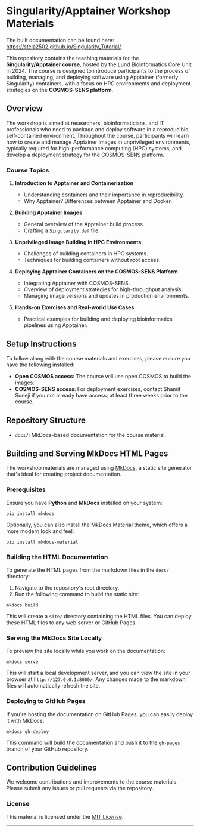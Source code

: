# Singularity/Apptainer Workshop Materials

The built documentation can be found here: https://stela2502.github.io/Singularity_Tutorial/.

This repository contains the teaching materials for the **Singularity/Apptainer course**, hosted by the Lund Bioinformatics Core Unit in 2024. The course is designed to introduce participants to the process of building, managing, and deploying software using Apptainer (formerly Singularity) containers, with a focus on HPC environments and deployment strategies on the **COSMOS-SENS platform**.

## Overview

The workshop is aimed at researchers, bioinformaticians, and IT professionals who need to package and deploy software in a reproducible, self-contained environment. Throughout the course, participants will learn how to create and manage Apptainer images in unprivileged environments, typically required for high-performance computing (HPC) systems, and develop a deployment strategy for the COSMOS-SENS platform.

### Course Topics

1. **Introduction to Apptainer and Containerization**  
   - Understanding containers and their importance in reproducibility.
   - Why Apptainer? Differences between Apptainer and Docker.
   
2. **Building Apptainer Images**  
   - General overview of the Apptainer build process.
   - Crafting a `Singularity.def` file.
   
3. **Unprivileged Image Building in HPC Environments**  
   - Challenges of building containers in HPC systems.
   - Techniques for building containers without root access.
   
5. **Deploying Apptainer Containers on the COSMOS-SENS Platform**  
   - Integrating Apptainer with COSMOS-SENS.
   - Overview of deployment strategies for high-throughput analysis.
   - Managing image versions and updates in production environments.
   
6. **Hands-on Exercises and Real-world Use Cases**  
   - Practical examples for building and deploying bioinformatics pipelines using Apptainer.

## Setup Instructions

To follow along with the course materials and exercises, please ensure you have the following installed:

- **Open COSMOS access**: The course will use open COSMOS to build the images. 
- **COSMOS-SENS access**: For deployment exercises, contact Shamit Soneji if you not already have access; at least three weeks prior to the course.

## Repository Structure

- `docs/`: MkDocs-based documentation for the course material.
  
## Building and Serving MkDocs HTML Pages

The workshop materials are managed using [MkDocs](https://www.mkdocs.org/), a static site generator that's ideal for creating project documentation.

### Prerequisites

Ensure you have **Python** and **MkDocs** installed on your system:

```
pip install mkdocs
```

Optionally, you can also install the MkDocs Material theme, which offers a more modern look and feel:

```
pip install mkdocs-material
```

### Building the HTML Documentation

To generate the HTML pages from the markdown files in the `docs/` directory:

1. Navigate to the repository's root directory.
2. Run the following command to build the static site:

```
mkdocs build
```

This will create a `site/` directory containing the HTML files. You can deploy these HTML files to any web server or GitHub Pages.

### Serving the MkDocs Site Locally

To preview the site locally while you work on the documentation:

```
mkdocs serve
```

This will start a local development server, and you can view the site in your browser at `http://127.0.0.1:8000/`. Any changes made to the markdown files will automatically refresh the site.

### Deploying to GitHub Pages

If you're hosting the documentation on GitHub Pages, you can easily deploy it with MkDocs:

```
mkdocs gh-deploy
```

This command will build the documentation and push it to the `gh-pages` branch of your GitHub repository.

## Contribution Guidelines

We welcome contributions and improvements to the course materials. Please submit any issues or pull requests via the repository.

### License

This material is licensed under the [MIT License](LICENSE).

---

<!--
For further inquiries or support, please contact the **Lund Bioinformatics Core Unit** at [email@example.com].
-->

